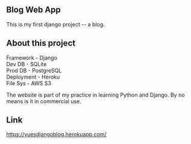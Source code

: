 ## Blog Web App

This is my first django project -- a blog.

## About this project

Framework - Django  
Dev DB - SQLite  
Prod DB - PostgreSQL  
Deployment - Heroku  
File Sys - AWS S3  
  
The website is part of my practice in learning Python and Django. By no means is it in commercial use.

## Link

https://yuesdjangoblog.herokuapp.com/
